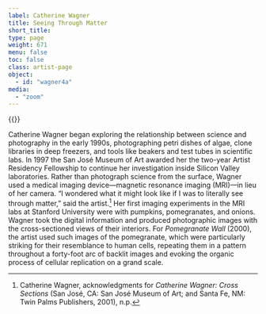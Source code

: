 ```yaml
---
label: Catherine Wagner
title: Seeing Through Matter
short_title:
type: page
weight: 671
menu: false
toc: false
class: artist-page
object:
  - id: "wagner4a"
media:
  - "zoom"
---
```

{{<q-figure id="wagner4a">}}

Catherine Wagner began exploring the relationship between science and photography in the early 1990s, photographing petri dishes of algae, clone libraries in deep freezers, and tools like beakers and test tubes in scientific labs. In 1997 the San José Museum of Art awarded her the two-year Artist Residency Fellowship to continue her investigation inside Silicon Valley laboratories. Rather than photograph science from the surface, Wagner used a medical imaging device—magnetic resonance imaging (MRI)—in lieu of her camera. “I wondered what it might look like if I was to literally see through matter,” said the artist.[^1] Her first imaging experiments in the MRI labs at Stanford University were with pumpkins, pomegranates, and onions. Wagner took the digital information and produced photographic images with the cross-sectioned views of their interiors. For *Pomegranate Wall* (2000), the artist used such images of the pomegranate, which were particularly striking for their resemblance to human cells, repeating them in a pattern throughout a forty-foot arc of backlit images and evoking the organic process of cellular replication on a grand scale.

[^1]: Catherine Wagner, acknowledgments for *Catherine Wagner: Cross Sections* (San José, CA: San José Museum of Art; and Santa Fe, NM: Twin Palms Publishers, 2001), n.p.
